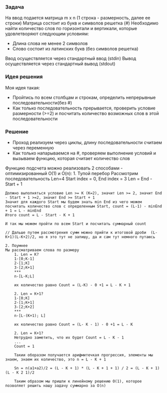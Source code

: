 ### Задача
На ввод подается матрица m x n (1 строка - размерность, далее ее строки)
Матрица состоит из букв и символов решетка (#)
Необходимо найти количество слов по горизонтали и вертикали, которые удовлетворяют следующим условиям:
 - Длина слова не менее 2 символов
 - Слово состоит из латинских букв (без символов решетка)

Ввод осуществляется через стандартный ввод (stdin)
Вывод осуществляется через стандартный вывод (stdout)

### Идея решения
Моя идея такая: 
 - Пройтись по всем столбцам и строкам, определить непрерывные последовательности(без #)
 - Как только последовательность прерывается, проверить условие размерности (>=2) и посчитать количество возможных слов в этой последовательности 

 ### Решение
- Проход реализуем через циклы, длину последовательности считаем через переменную
- Как только напарываемся на #, проверяем выполнение условий и вызываем функцию, которая считает количество слов

Функцию подсчета можно реализовать 2 способами - оптимизированный  O(1) и O(n):
    1. Тупой перебор
    Рассмотрим последовательность Len=4
    Start index = 0, End index = 3
    Len = End - Start + 1

    Должно выполняться условие Len >= K (K=2), значит Len >= 2, значит End - Start + 1 >=2, значит End >= Start + 1
    Значит для каждого Start мы будем знать min End из чего можем посчитать количество слов с определенным Start, count = (L-1) - minEnd + 1 = L - minEnd
    Итого count = L - Start - K + 1 

    И так мы можем пройти по всем Start и посчитать суммарный count

    // Дальше путем рассмотрения сумм можно прийти к итоговой дроби  (L-K+1)(L-K+2)/2, но я это тут не запишу, да и сам тут немного путаюсь

    2. Поумнее
    Мы рассматриваем слова по размеру
        1. Len = K?
        1-[0;K-1]
        2-[1;K]
        3-[2;K+1]
        ***
        n-[L-K;L]

        их количество равно Count = (L-K) - 0 +1 = L - K + 1

        2. Len = K+1?
        1-[0;K]
        2-[1;K+1]
        3-[2;K+2]
        ***
        n-[L-(K+1); L]

        их количество равно Count = (L- K - 1) - 0 +1 = L - K

        2. Len = K+1?
        Нетрудно заметить, что их будет Count = L - K - 1
        ...
        Count = 1

        Такии оборазом получается арифмитечкая прогрессия, элементы мы знаем, знаем их количество, это n = L - K + 1

        Sn = n(a1+a2)/2 = (L - K + 1) * (L - K + 1 + 1) / 2 = (L - K + 1)(L - K 2 1)/2

        Таким образом мы пришли к линейному решению O(1), которое позволяет решить нашу задачу суммарно за O(n)


